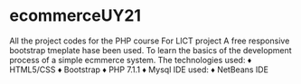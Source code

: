 # ecommerceUY21
All the project codes for the PHP course  For LICT project
A free responsive bootstrap tmeplate hase been used.
To learn the basics of the development process of a simple ecmmerce system.
The technologies used:
   ♦ HTML5/CSS
   ♦ Bootstrap
   ♦ PHP 7.1.1
   ♦ Mysql
 IDE used:
   ♦ NetBeans IDE
